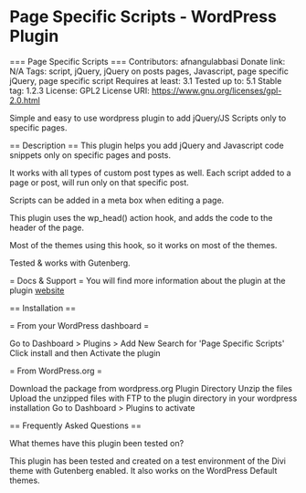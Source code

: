 # Page Specific Scripts - WordPress Plugin
=== Page Specific Scripts ===
Contributors: afnangulabbasi
Donate link: N/A
Tags: script, jQuery, jQuery on posts pages, Javascript, page specific jQuery, page specific script
Requires at least: 3.1
Tested up to: 5.1
Stable tag: 1.2.3
License: GPL2
License URI: https://www.gnu.org/licenses/gpl-2.0.html

Simple and easy to use wordpress plugin to add jQuery/JS Scripts only to specific pages.

== Description ==
This plugin helps you add jQuery and Javascript code snippets only on specific pages and posts.

It works with all types of custom post types as well. Each script added to a page or post, will run only on that specific post.

Scripts can be added in a meta box when editing a page.

This plugin uses the wp_head() action hook, and adds the code to the header of the page.

Most of the themes using this hook, so it works on most of the themes.

Tested & works with Gutenberg.

= Docs & Support =
You will find more information about the plugin at the plugin [website](https://justentrepreneurship.com/page-specific-scripts)

== Installation ==

= From your WordPress dashboard =

Go to Dashboard > Plugins > Add New
Search for 'Page Specific Scripts'
Click install and then Activate the plugin

= From WordPress.org =

Download the package from wordpress.org Plugin Directory
Unzip the files
Upload the unzipped files with FTP to the plugin directory in your wordpress installation
Go to Dashboard > Plugins to activate

== Frequently Asked Questions ==

What themes have this plugin been tested on?

This plugin has been tested and created on a test environment of the Divi theme with Gutenberg enabled. It also works on the WordPress Default themes.

